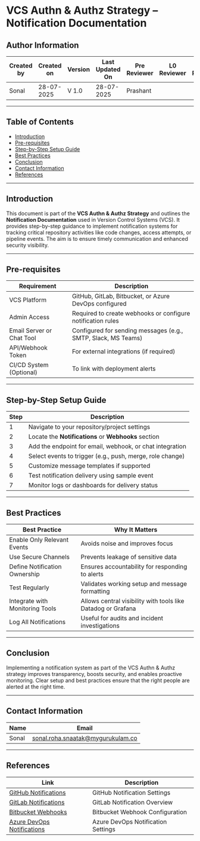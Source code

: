 # VCS Authn & Authz Strategy – Notification Documentation

## Author Information

| Created by | Created on | Version | Last Updated On | Pre Reviewer | L0 Reviewer | L1 Reviewer | L2 Reviewer |
| ---------- | ---------- | ------- | --------------- | ------------ | ----------- | ----------- | ----------- |
| Sonal      | 28-07-2025 | V 1.0   | 28-07-2025      | Prashant     |             |             |             |

---

## Table of Contents

* [Introduction](#introduction)
* [Pre-requisites](#pre-requisites)
* [Step-by-Step Setup Guide](#step-by-step-setup-guide)
* [Best Practices](#best-practices)
* [Conclusion](#conclusion)
* [Contact Information](#contact-information)
* [References](#references)

---

## Introduction

This document is part of the **VCS Authn & Authz Strategy** and outlines the **Notification Documentation** used in Version Control Systems (VCS). It provides step-by-step guidance to implement notification systems for tracking critical repository activities like code changes, access attempts, or pipeline events. The aim is to ensure timely communication and enhanced security visibility.

---

## Pre-requisites

| Requirement               | Description                                                   |
| ------------------------- | ------------------------------------------------------------- |
| VCS Platform              | GitHub, GitLab, Bitbucket, or Azure DevOps configured         |
| Admin Access              | Required to create webhooks or configure notification rules   |
| Email Server or Chat Tool | Configured for sending messages (e.g., SMTP, Slack, MS Teams) |
| API/Webhook Token         | For external integrations (if required)                       |
| CI/CD System (Optional)   | To link with deployment alerts                                |

---

## Step-by-Step Setup Guide

| Step | Description                                               |
| ---- | --------------------------------------------------------- |
| 1    | Navigate to your repository/project settings              |
| 2    | Locate the **Notifications** or **Webhooks** section      |
| 3    | Add the endpoint for email, webhook, or chat integration  |
| 4    | Select events to trigger (e.g., push, merge, role change) |
| 5    | Customize message templates if supported                  |
| 6    | Test notification delivery using sample event             |
| 7    | Monitor logs or dashboards for delivery status            |

---

## Best Practices

| Best Practice                   | Why It Matters                                               |
| ------------------------------- | ------------------------------------------------------------ |
| Enable Only Relevant Events     | Avoids noise and improves focus                              |
| Use Secure Channels             | Prevents leakage of sensitive data                           |
| Define Notification Ownership   | Ensures accountability for responding to alerts              |
| Test Regularly                  | Validates working setup and message formatting               |
| Integrate with Monitoring Tools | Allows central visibility with tools like Datadog or Grafana |
| Log All Notifications           | Useful for audits and incident investigations                |

---

## Conclusion

Implementing a notification system as part of the VCS Authn & Authz strategy improves transparency, boosts security, and enables proactive monitoring. Clear setup and best practices ensure that the right people are alerted at the right time.

---

## Contact Information

| Name  | Email                                                                         |
| ----- | ----------------------------------------------------------------------------- |
| Sonal | [sonal.roha.snaatak@mygurukulam.co](mailto:sonal.roha.snaatak@mygurukulam.co) |

---

## References

| Link                                                                                                                                                                                | Description                        |
| ----------------------------------------------------------------------------------------------------------------------------------------------------------------------------------- | ---------------------------------- |
| [GitHub Notifications](https://docs.github.com/en/account-and-profile/setting-up-and-managing-your-github-profile/managing-email-preferences/setting-your-notification-preferences) | GitHub Notification Settings       |
| [GitLab Notifications](https://docs.gitlab.com/ee/user/profile/notifications.html)                                                                                                  | GitLab Notification Overview       |
| [Bitbucket Webhooks](https://support.atlassian.com/bitbucket-cloud/docs/manage-webhooks/)                                                                                           | Bitbucket Webhook Configuration    |
| [Azure DevOps Notifications](https://learn.microsoft.com/en-us/azure/devops/notifications/about-notifications)                                                                      | Azure DevOps Notification Settings |
